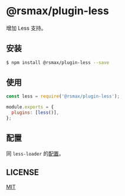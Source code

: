 # @rsmax/plugin-less

增加 Less 支持。

## 安装

```bash
$ npm install @rsmax/plugin-less --save
```

## 使用

```js
const less = require('@rsmax/plugin-less');

module.exports = {
  plugins: [less()],
};
```

## 配置

同 `less-loader` 的[配置](https://github.com/webpack-contrib/less-loader#options)。

## LICENSE

[MIT](LICENSE)
